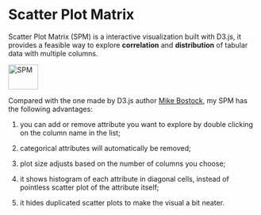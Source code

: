 # Scatter Plot Matrix

Scatter Plot Matrix (SPM) is a interactive visualization built with D3.js, it provides a feasible way to explore **correlation** and **distribution** of tabular data with multiple columns.

<img src="https://github.com/XiancaiTian/Scatter-Plot-Matrix/blob/master/SPM_Shawn.png" alt="SPM" style="width: 60px;height:50px;"/>

Compared with the one made by D3.js author [Mike Bostock](https://bl.ocks.org/mbostock/4063663), my SPM has the following advantages:

1) you can add or remove attribute you want to explore by double clicking on the column name in the list;

2) categorical attributes will automatically be removed;

3) plot size adjusts based on the number of columns you choose;

4) it shows histogram of each attribute in diagonal cells, instead of pointless scatter plot of the attribute itself;

5) it hides duplicated scatter plots to make the visual a bit neater.
